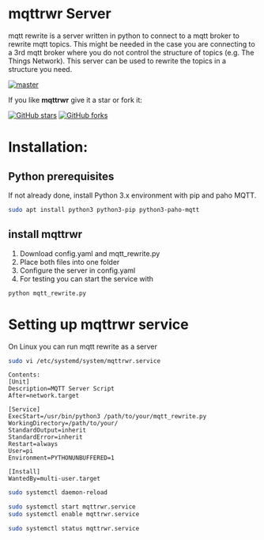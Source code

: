 # mqttrwr Server
mqtt rewrite is a server written in python to connect to a mqtt broker to rewrite mqtt topics. This might be needed in the case you are connecting to a 3rd mqtt broker where you do not control the structure of topics (e.g. The Things Network). This server can be used to rewrite the topics in a structure you need. 

[![master](https://img.shields.io/badge/master-v3.0.2-blue.svg)](https://github.com/1frankrippl/mqttrwr/tree/master)

If you like **mqttrwr** give it a star or fork it:

[![GitHub stars](https://img.shields.io/github/stars/1frankrippl/mqttrwr.svg?style=social&label=Star)](https://github.com/1frankrippl/mqttrwr/stargazers)
[![GitHub forks](https://img.shields.io/github/forks/1frankrippl/mqttrwr.svg?style=social&label=Fork)](https://github.com/1frankrippl/mqttrwr/network)

# Installation:
## Python prerequisites
If not already done, install Python 3.x environment with pip and paho MQTT.
```bash
sudo apt install python3 python3-pip python3-paho-mqtt
```
## install mqttrwr

1. Download config.yaml and mqtt_rewrite.py
2. Place both files into one folder
3. Configure the server in config.yaml
4. For testing you can start the service with
```
python mqtt_rewrite.py
```
# Setting up mqttrwr service 

On Linux you can run mqtt rewrite as a server 

```bash
sudo vi /etc/systemd/system/mqttrwr.service
```
```
Contents:
[Unit]
Description=MQTT Server Script
After=network.target

[Service]
ExecStart=/usr/bin/python3 /path/to/your/mqtt_rewrite.py
WorkingDirectory=/path/to/your/
StandardOutput=inherit
StandardError=inherit
Restart=always
User=pi
Environment=PYTHONUNBUFFERED=1

[Install]
WantedBy=multi-user.target
```
```bash
sudo systemctl daemon-reload
```
```bash
sudo systemctl start mqttrwr.service 
sudo systemctl enable mqttrwr.service
```
```bash
sudo systemctl status mqttrwr.service
```

